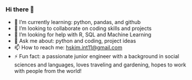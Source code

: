 ### Hi there 👋

- 🌱 I’m currently learning: python, pandas, and github
- 👯 I’m looking to collaborate on coding skills and projects
- 🤔 I’m looking for help with R, SQL and Machine Learning
- 💬 Ask me about: python and coding, project ideas
- 📫 How to reach me: hskim.int11@gmail.com 
- ⚡ Fun fact: a passionate junior engineer with a background in social sciences and languages,
                loves traveling and gardening, hopes to work with people from the world!

